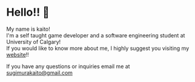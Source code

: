 # Hello!! 👋

My name is kaito! 
<br />I'm a self taught game developer and a software engineering student at University of Calgary!
<br />If you would like to know more about me, I highly suggest you visiting my [website](https://kaitosugimura.github.io/)!!

If you have any questions or inquiries email me at sugimurakaito@gmail.com

<!---
KaitoSugimura/KaitoSugimura is a ✨ special ✨ repository because its `README.md` (this file) appears on your GitHub profile.
You can click the Preview link to take a look at your changes.
--->
